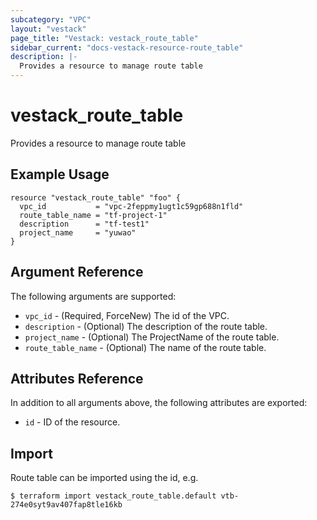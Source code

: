 ```yaml
---
subcategory: "VPC"
layout: "vestack"
page_title: "Vestack: vestack_route_table"
sidebar_current: "docs-vestack-resource-route_table"
description: |-
  Provides a resource to manage route table
---
```

# vestack_route_table
Provides a resource to manage route table
## Example Usage
```hcl
resource "vestack_route_table" "foo" {
  vpc_id           = "vpc-2feppmy1ugt1c59gp688n1fld"
  route_table_name = "tf-project-1"
  description      = "tf-test1"
  project_name     = "yuwao"
}
```
## Argument Reference
The following arguments are supported:
* `vpc_id` - (Required, ForceNew) The id of the VPC.
* `description` - (Optional) The description of the route table.
* `project_name` - (Optional) The ProjectName of the route table.
* `route_table_name` - (Optional) The name of the route table.

## Attributes Reference
In addition to all arguments above, the following attributes are exported:
* `id` - ID of the resource.



## Import
Route table can be imported using the id, e.g.
```
$ terraform import vestack_route_table.default vtb-274e0syt9av407fap8tle16kb
```

